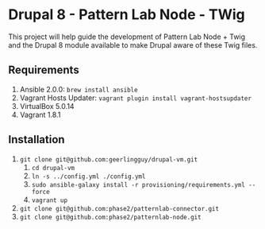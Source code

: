 # Drupal 8 - Pattern Lab Node - TWig

This project will help guide the development of Pattern Lab Node + Twig and the Drupal 8 module available to make Drupal aware of these Twig files.
 
 ## Requirements
 
 1. Ansible 2.0.0: `brew install ansible`
 1. Vagrant Hosts Updater: `vagrant plugin install vagrant-hostsupdater`
 1. VirtualBox 5.0.14
 1. Vagrant 1.8.1
 
 ## Installation
 
 1. `git clone git@github.com:geerlingguy/drupal-vm.git`
     1. `cd drupal-vm`
     1. `ln -s ../config.yml ./config.yml`
     1. `sudo ansible-galaxy install -r provisioning/requirements.yml --force`
     1. `vagrant up`
 1. `git clone git@github.com:phase2/patternlab-connector.git`
 1. `git clone git@github.com:phase2/patternlab-node.git`
